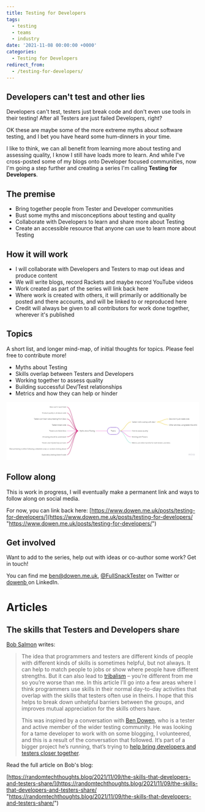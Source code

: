 ```yaml
---
title: Testing for Developers
tags:
  - testing
  - teams
  - industry
date: '2021-11-08 00:00:00 +0000'
categories:
  - Testing for Developers
redirect_from:
  - /testing-for-developers/
---
```


## Developers can't test and other lies

Developers can't test, testers just break code and don't even use tools in their testing! After all Testers are just failed Developers, right?

OK these are maybe some of the more extreme myths about software testing, and I bet you have heard some hum-dinners in your time.

I like to think, we can all benefit from learning more about testing and assessing quality, I know I still have loads more to learn. And while I've cross-posted some of my blogs onto Developer focused communities, now I'm going a step further and creating a series I'm calling **Testing for Developers**.

## The premise

* Bring together people from Tester and Developer communities
* Bust some myths and misconceptions about testing and quality
* Collaborate with Developers to learn and share more about Testing
* Create an accessible resource that anyone can use to learn more about Testing

## How it will work

* I will collaborate with Developers and Testers to map out ideas and produce content
* We will write blogs, record Rackets and maybe record YouTube videos
* Work created as part of the series will link back here
* Where work is created with others, it will primarily or additionally be posted and there accounts, and will be linked to or reproduced here
* Credit will always be given to all contributors for work done together, wherever it's published

## Topics

A short list, and longer mind-map, of initial thoughts for topics. Please feel free to contribute more!

* Myths about Testing
* Skills overlap between Testers and Developers
* Working together to assess quality
* Building successful Dev/Test relationships
* Metrics and how they can help or hinder

![](/uploads/testing4devs_topics_compact.jpg)

## Follow along

This is work in progress, I will eventually make a permanent link and ways to follow along on social media.

For now, you can link back here: [https://www.dowen.me.uk/posts/testing-for-developers/](https://www.dowen.me.uk/posts/testing-for-developers/ "https://www.dowen.me.uk/posts/testing-for-developers/")

## Get involved

Want to add to the series, help out with ideas or co-author some work? Get in touch!

You can find me [ben@dowen.me.uk](mailto:ben@dowen.me.uk), [@FullSnackTester](https://twitter.com/FullSnackTester "Full Snack Tester on Twitter") on Twitter or [dowenb ](https://www.linkedin.com/in/dowenb/ "Ben Dowen on LinkedIn")on LinkedIn.

# Articles

## The skills that Testers and Developers share

[Bob Salmon](https://twitter.com/BobTechThoughts "@BobTechThoughts on Twitter") writes:

> The idea that programmers and testers are different kinds of people with different kinds of skills is sometimes helpful, but not always. It can help to match people to jobs or show where people have different strengths. But it can also lead to [tribalism](https://randomtechthoughts.blog/2019/06/26/competence-vs-tribalism/) – you’re different from me so you’re worse than me. In this article I’ll go into a few areas where I think programmers use skills in their normal day-to-day activities that overlap with the skills that testers often use in theirs. I hope that this helps to break down unhelpful barriers between the groups, and improves mutual appreciation for the skills others have.
>
> This was inspired by a conversation with [Ben Dowen](https://twitter.com/FullSnackTester), who is a tester and active member of the wider testing community. He was looking for a tame developer to work with on some blogging, I volunteered, and this is a result of the conversation that followed. It’s part of a bigger project he’s running, that’s trying to [help bring developers and testers closer together](https://www.dowen.me.uk/posts/testing-for-developers/).

Read the full article on Bob's blog:

[https://randomtechthoughts.blog/2021/11/09/the-skills-that-developers-and-testers-share/](https://randomtechthoughts.blog/2021/11/09/the-skills-that-developers-and-testers-share/ "https://randomtechthoughts.blog/2021/11/09/the-skills-that-developers-and-testers-share/")
